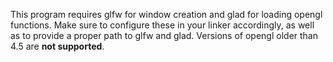 This program requires glfw for window creation and glad for loading opengl functions. Make sure to configure these in your linker accordingly, as well as to provide a proper path to glfw and glad. Versions of opengl older than 4.5 are **not supported**.